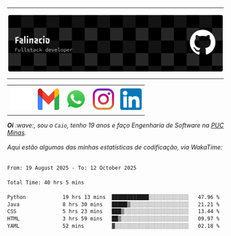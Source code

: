 -----

<div>
<img align="center" alt="Header" src="img/github-header-banner.png"/>
</div>

-----

<div align="center">
<table>
<tr>
 <td align="center" colspan="11"></td>
</tr> 
<tr>

<td><a href="https://github.com/caiofalsantos" target="_blank"><img src="img/github2.png" width="50px" height="50px"/></a>
</td>
<td><a href="mailto:caiofalinacio@gmail.com" target="_blank"><img src="img/gmail3.png" width="50px" height="50px"/></a>
</td>
<td><a href="https://wa.me/5531995597489" target="_blank"><img src="img/wpp2.png" width="50px" height="50px"/></a>
</td>
<td><a href="https://www.instagram.com/caiofalinacio/" target="_blank"><img src="img/insta2.png" width="50px" height="50px"/></a>
</td>
<td><a href="https://www.linkedin.com/in/caio-falinacio-464b18357" target="_blank"><img src="img/linkedin2.png" width="50px" height="50px"/></a>
</td>

</tr>
<tr>
 <td align="center" colspan="11"></td>
</tr> 
</table>
</div>

<div align="justify">
<i><b>Oi</b> :wave:, sou o <code>Caio</code>, tenho 19 anos e faço Engenharia de Software na <a href="https://www.pucminas.br/" target="_blank">PUC Minas</a>.</i> 
<i><br><br>Aqui estão algumas das minhas estatísticas de codificação, via WakaTime:</i>
</div>
<br>
<!--START_SECTION:waka-->

```txt
From: 19 August 2025 - To: 12 October 2025

Total Time: 40 hrs 5 mins

Python            19 hrs 13 mins  ████████████░░░░░░░░░░░░░   47.96 %
Java              8 hrs 30 mins   █████▒░░░░░░░░░░░░░░░░░░░   21.21 %
CSS               5 hrs 23 mins   ███▒░░░░░░░░░░░░░░░░░░░░░   13.44 %
HTML              3 hrs 59 mins   ██▒░░░░░░░░░░░░░░░░░░░░░░   09.97 %
YAML              52 mins         ▓░░░░░░░░░░░░░░░░░░░░░░░░   02.18 %
```

<!--END_SECTION:waka-->







